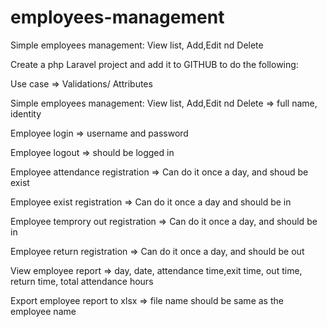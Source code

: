# employees-management
Simple employees management: View list, Add,Edit nd Delete

Create a php Laravel project and add it to GITHUB to do the following:	
	
Use case	=> Validations/ Attributes

Simple employees management: View list, Add,Edit nd Delete => full name, identity

Employee login	=> username and password

Employee logout => should be logged in

Employee attendance registration => Can do it once a day, and shoud be exist

Employee exist registration => Can do it once a day and should be in

Employee temprory out registration => Can do it once a day, and should be in

Employee return registration => Can do it once a day, and should be out

View employee report => day, date, attendance time,exit time, out time, return time, total attendance hours

Export employee report to xlsx => file name should be same as the employee name
